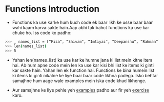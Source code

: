 # Functions Introduction

- Functions ka use karke hum kuch code ek baar likh ke usse baar baar wahi kaam karva sakte hain.Aap abhi tak bahot functions ka use kar chuke ho. Iss code ko padho:  

```bash
>>> _ names_list = [“Fiza”, “Shivam”, “Imtiyaz”, “Deepanshu”, “Rahman”]
>>> len(names_list)
>>> 5
```

- Yahan len(names_list) ka use kar ke humne jana ki list mein kitne item hai. Ab hum apne code mein len ka use kar kisi bhi list ke items ki ginti kar sakte hain. Yahan len ek function hai. Functions ke bina humein list ki items ki ginti nikalne ke liye baar baar code likhna padega. Isko behtar samajhne hum aage wale examples mein iska code khud likhenge.

- Aur samajhne ke liye pehle yeh [examples](http://navgurukul.org/python/functions-1.py) padho aur fir yeh [exercise](http://navgurukul.org/python/functions-a.py) karo.
